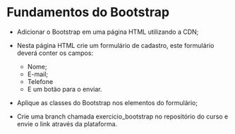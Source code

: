 # Fundamentos do Bootstrap

- Adicionar o Bootstrap em uma página HTML utilizando a CDN;
- Nesta página HTML crie um formulário de cadastro, este formulário deverá conter os campos:
  - Nome;
  - E-mail;
  - Telefone
  - E um botäo para o enviar.
  
- Aplique as classes do Bootstrap nos elementos do formulário;
- Crie uma branch chamada exercicio_bootstrap no repositório do curso e envie o link através da plataforma.